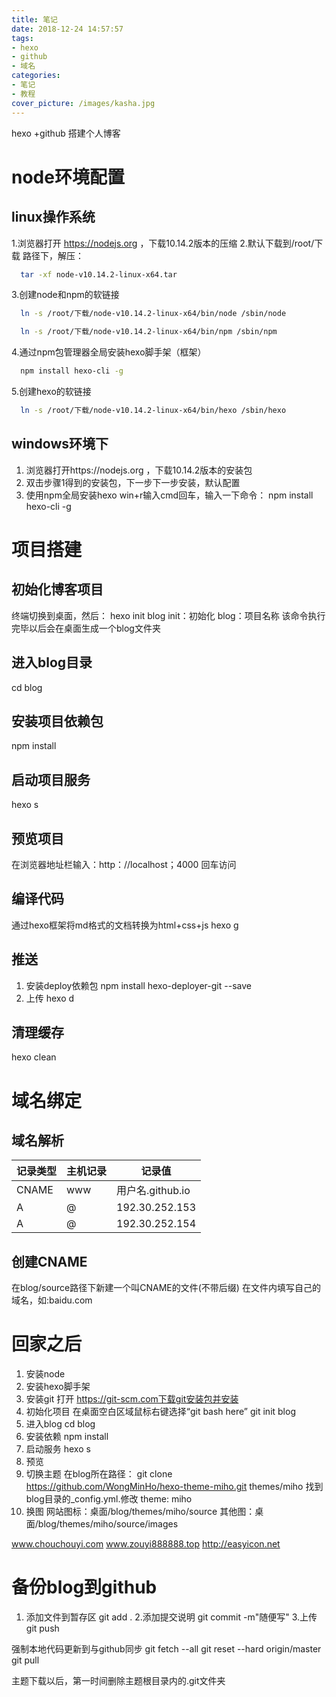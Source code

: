 ```yaml
---
title: 笔记
date: 2018-12-24 14:57:57
tags:
- hexo
- github
- 域名
categories:
- 笔记
- 教程
cover_picture: /images/kasha.jpg
---
```

hexo +github 搭建个人博客
# node环境配置
## linux操作系统
1.浏览器打开 https://nodejs.org ，下载10.14.2版本的压缩
2.默认下载到/root/下载 路径下，解压：
```bash
  tar -xf node-v10.14.2-linux-x64.tar
```
3.创建node和npm的软链接
```bash
  ln -s /root/下载/node-v10.14.2-linux-x64/bin/node /sbin/node
```
```bash
  ln -s /root/下载/node-v10.14.2-linux-x64/bin/npm /sbin/npm
```
4.通过npm包管理器全局安装hexo脚手架（框架）
```bash
  npm install hexo-cli -g
```
5.创建hexo的软链接
```bash
  ln -s /root/下载/node-v10.14.2-linux-x64/bin/hexo /sbin/hexo
```

## windows环境下
1. 浏览器打开https://nodejs.org ，下载10.14.2版本的安装包
2. 双击步骤1得到的安装包，下一步下一步安装，默认配置
3. 使用npm全局安装hexo
   win+r输入cmd回车，输入一下命令：
   npm install hexo-cli -g

# 项目搭建
## 初始化博客项目
终端切换到桌面，然后：
hexo init blog
init：初始化
blog：项目名称
该命令执行完毕以后会在桌面生成一个blog文件夹
## 进入blog目录
cd blog
## 安装项目依赖包
npm install
## 启动项目服务
hexo s
## 预览项目
在浏览器地址栏输入：http：//localhost；4000 回车访问
## 编译代码
通过hexo框架将md格式的文档转换为html+css+js
hexo g
## 推送
1. 安装deploy依赖包
npm install hexo-deployer-git --save
2. 上传
hexo d
## 清理缓存
hexo clean

# 域名绑定
## 域名解析

记录类型|主机记录|记录值
-|-|-
CNAME|www|用户名.github.io
A|@|192.30.252.153
A|@|192.30.252.154

## 创建CNAME
在blog/source路径下新建一个叫CNAME的文件(不带后缀) 在文件内填写自己的域名，如:baidu.com



# 回家之后
1. 安装node
2. 安装hexo脚手架
3. 安装git
  打开 https://git-scm.com下载git安装包并安装
4. 初始化项目
  在桌面空白区域鼠标右键选择“git bash here”
  git init blog
5. 进入blog
  cd blog
6. 安装依赖
  npm install
7. 启动服务
  hexo s
8. 预览
9. 切换主题
  在blog所在路径：
  git clone https://github.com/WongMinHo/hexo-theme-miho.git themes/miho
  找到blog目录的_config.yml.修改 theme: miho
10. 换图
  网站图标：桌面/blog/themes/miho/source
  其他图：桌面/blog/themes/miho/source/images

  www.chouchouyi.com
  www.zouyi888888.top
  http://easyicon.net

# 备份blog到github

1. 添加文件到暂存区
 git add .
2.添加提交说明
 git commit -m"随便写"
3.上传
 git push

  强制本地代码更新到与github同步
  git fetch --all
  git reset --hard origin/master
  git pull

  主题下载以后，第一时间删除主题根目录内的.git文件夹

